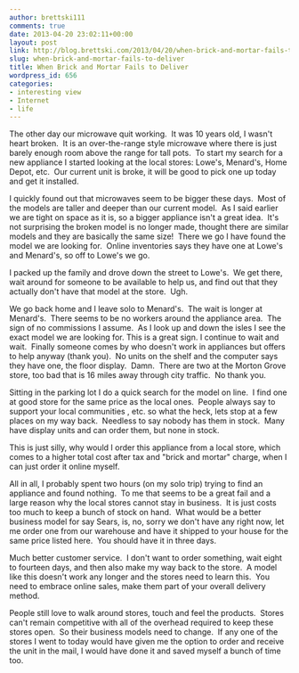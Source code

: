 ```yaml
---
author: brettski111
comments: true
date: 2013-04-20 23:02:11+00:00
layout: post
link: http://blog.brettski.com/2013/04/20/when-brick-and-mortar-fails-to-deliver/
slug: when-brick-and-mortar-fails-to-deliver
title: When Brick and Mortar Fails to Deliver
wordpress_id: 656
categories:
- interesting view
- Internet
- life
---
```


The other day our microwave quit working.  It was 10 years old, I wasn't heart broken.  It is an over-the-range style microwave where there is just barely enough room above the range for tall pots.  To start my search for a new appliance I started looking at the local stores: Lowe's, Menard's, Home Depot, etc.  Our current unit is broke, it will be good to pick one up today and get it installed.

I quickly found out that microwaves seem to be bigger these days.  Most of the models are taller and deeper than our current model.  As I said earlier we are tight on space as it is, so a bigger appliance isn't a great idea.  It's not surprising the broken model is no longer made, thought there are similar models and they are basically the same size!  There we go I have found the model we are looking for.  Online inventories says they have one at Lowe's and Menard's, so off to Lowe's we go.

I packed up the family and drove down the street to Lowe's.  We get there, wait around for someone to be available to help us, and find out that they actually don't have that model at the store.  Ugh.

We go back home and I leave solo to Menard's.  The wait is longer at Menard's.  There seems to be no workers around the appliance area.  The sign of no commissions I assume.  As I look up and down the isles I see the exact model we are looking for. This is a great sign. I continue to wait and wait.  Finally someone comes by who doesn't work in appliances but offers to help anyway (thank you).  No units on the shelf and the computer says they have one, the floor display.  Damn.  There are two at the Morton Grove store, too bad that is 16 miles away through city traffic.  No thank you.

Sitting in the parking lot I do a quick search for the model on line.  I find one at good store for the same price as the local ones.  People always say to support your local communities , etc. so what the heck, lets stop at a few places on my way back.  Needless to say nobody has them in stock.  Many have display units and can order them, but none in stock.

This is just silly, why would I order this appliance from a local store, which comes to a higher total cost after tax and "brick and mortar" charge, when I can just order it online myself.

All in all, I probably spent two hours (on my solo trip) trying to find an appliance and found nothing.  To me that seems to be a great fail and a large reason why the local stores cannot stay in business.  It is just costs too much to keep a bunch of stock on hand.  What would be a better business model for say Sears, is, no, sorry we don't have any right now, let me order one from our warehouse and have it shipped to your house for the same price listed here.  You should have it in three days.

Much better customer service.  I don't want to order something, wait eight to fourteen days, and then also make my way back to the store.  A model like this doesn't work any longer and the stores need to learn this.  You need to embrace online sales, make them part of your overall delivery method.

People still love to walk around stores, touch and feel the products.  Stores can't remain competitive with all of the overhead required to keep these stores open.  So their business models need to change.  If any one of the stores I went to today would have given me the option to order and receive the unit in the mail, I would have done it and saved myself a bunch of time too.
